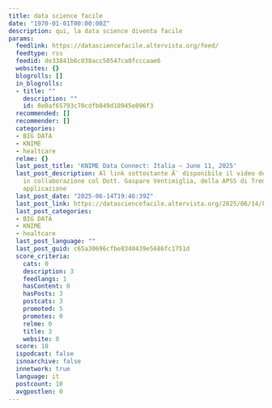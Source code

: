 ```yaml
---
title: data science facile
date: "1970-01-01T00:00:00Z"
description: qui, la data science diventa facile
params:
  feedlink: https://datasciencefacile.altervista.org/feed/
  feedtype: rss
  feedid: de33841b6c038acc50547ca0fcccaae6
  websites: {}
  blogrolls: []
  in_blogrolls:
  - title: ""
    description: ""
    id: 8e0af65793c70cdfb849d18945e096f3
  recommended: []
  recommender: []
  categories:
  - BIG DATA
  - KNIME
  - healtcare
  relme: {}
  last_post_title: 'KNIME Data Connect: Italia – June 11, 2025'
  last_post_description: Al link sottostante Ã¨ disponibile il video del mio intervento,
    in collaborazione col Dott. Gaspare Ventimiglia, della APSS di Trento, su una
    applicazione
  last_post_date: "2025-06-14T19:46:39Z"
  last_post_link: https://datasciencefacile.altervista.org/2025/06/14/knime-data-connect-italia-june-11-2025/
  last_post_categories:
  - BIG DATA
  - KNIME
  - healtcare
  last_post_language: ""
  last_post_guid: c65a30696cfbe8340439e5686fc1751d
  score_criteria:
    cats: 0
    description: 3
    feedlangs: 1
    hasContent: 0
    hasPosts: 3
    postcats: 3
    promoted: 5
    promotes: 0
    relme: 0
    title: 3
    website: 0
  score: 18
  ispodcast: false
  isnoarchive: false
  innetwork: true
  language: it
  postcount: 10
  avgpostlen: 0
---
```

